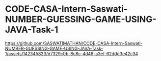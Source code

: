 # CODE-CASA-Intern-Saswati-NUMBER-GUESSING-GAME-USING-JAVA-Task-1



https://github.com/SASWATIMATHAN/CODE-CASA-Intern-Saswati-NUMBER-GUESSING-GAME-USING-JAVA-Task-1/assets/142345833/d7329c0b-8c8c-4d46-a3ef-62ddd3e42c34

